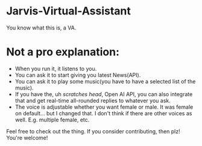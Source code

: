 # Jarvis-Virtual-Assistant
 You know what this is, a VA.

# Not a pro explanation:

- When you run it, it listens to you.
- You can ask it to start giving you latest News(API).
- You can ask it to play some music(you have to have a selected list of the music).
- If you have the, uh *scratches head*, Open AI API, you can also integrate that and get real-time all-rounded replies to whatever you ask.
- The voice is adjustable whether you want female or male. It was female on default... but I changed that. I don't think if there are other voices as well. E.g. multiple female, etc.

Feel free to check out the thing.
If you consider contributing, then plz! You're welcome!
